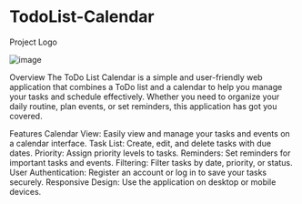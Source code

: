 # TodoList-Calendar

Project Logo

![image](https://github.com/vanshvansh858/TodoList-Calendar/assets/91370040/9709a35a-53aa-47f5-8a02-a362d454577a)




Overview
The ToDo List Calendar is a simple and user-friendly web application that combines a ToDo list and a calendar to help you manage your tasks and schedule effectively. Whether you need to organize your daily routine, plan events, or set reminders, this application has got you covered.

Features
Calendar View: Easily view and manage your tasks and events on a calendar interface.
Task List: Create, edit, and delete tasks with due dates.
Priority: Assign priority levels to tasks.
Reminders: Set reminders for important tasks and events.
Filtering: Filter tasks by date, priority, or status.
User Authentication: Register an account or log in to save your tasks securely.
Responsive Design: Use the application on desktop or mobile devices.
